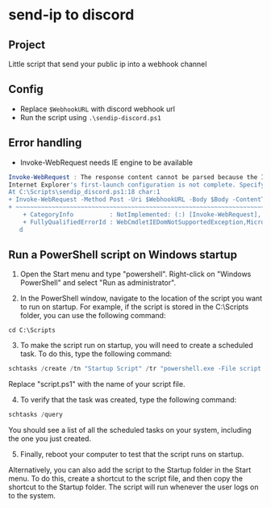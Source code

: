 # send-ip to discord

## Project

Little script that send your public ip into a webhook channel

## Config

- Replace `$WebhookURL` with discord webhook url
- Run the script using `.\sendip-discord.ps1`

## Error handling

- Invoke-WebRequest needs IE engine to be available

```powershell
Invoke-WebRequest : The response content cannot be parsed because the Internet Explorer engine is not available, or
Internet Explorer's first-launch configuration is not complete. Specify the UseBasicParsing parameter and try again.
At C:\Scripts\sendip_discord.ps1:18 char:1
+ Invoke-WebRequest -Method Post -Uri $WebhookURL -Body $Body -ContentT ...
+ ~~~~~~~~~~~~~~~~~~~~~~~~~~~~~~~~~~~~~~~~~~~~~~~~~~~~~~~~~~~~~~~~~~~~~
    + CategoryInfo          : NotImplemented: (:) [Invoke-WebRequest], NotSupportedException
    + FullyQualifiedErrorId : WebCmdletIEDomNotSupportedException,Microsoft.PowerShell.Commands.InvokeWebRequestComman
   d
```

## Run a PowerShell script on Windows startup

1. Open the Start menu and type "powershell". Right-click on "Windows PowerShell" and select "Run as administrator".

2. In the PowerShell window, navigate to the location of the script you want to run on startup. For example, if the script is stored in the C:\Scripts folder, you can use the following command:

```shell
cd C:\Scripts
```

3. To make the script run on startup, you will need to create a scheduled task. To do this, type the following command:

```powershell
schtasks /create /tn "Startup Script" /tr "powershell.exe -File script.ps1" /sc onstart
````

Replace "script.ps1" with the name of your script file.

4. To verify that the task was created, type the following command:

```powershell
schtasks /query
```

You should see a list of all the scheduled tasks on your system, including the one you just created.

5. Finally, reboot your computer to test that the script runs on startup.

Alternatively, you can also add the script to the Startup folder in the Start menu. To do this, create a shortcut to the script file, and then copy the shortcut to the Startup folder. The script will run whenever the user logs on to the system.